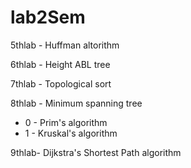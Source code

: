 # lab2Sem

5thlab - Huffman altorithm    

6thlab - Height ABL tree  
   
7thlab - Topological sort  

8thlab - Minimum spanning tree  
   - 0 - Prim's algorithm  
   - 1 - Kruskal's algorithm  
   
9thlab-  Dijkstra's Shortest Path algorithm
